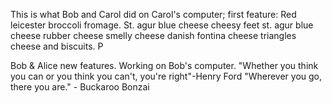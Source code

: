 
This is what Bob and Carol did on Carol's computer; first feature:
Red leicester broccoli fromage. St. agur blue cheese cheesy feet st. agur blue cheese rubber cheese smelly cheese danish fontina cheese triangles cheese and biscuits. P

Bob & Alice new features. Working on Bob's computer.
"Whether you think you can or you think you can't, you're right"-Henry Ford
"Wherever you go, there you are." - Buckaroo Bonzai